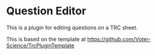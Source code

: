 # Question Editor 

This is a plugin for editing questions on a TRC sheet.

This is based on the template at https://github.com/Voter-Science/TrcPluginTemplate

 

